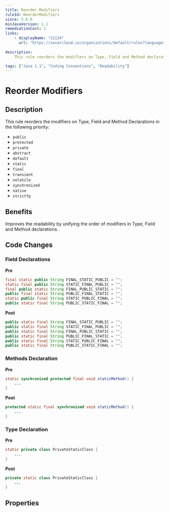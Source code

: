 ```yaml
---
title: Reorder Modifiers
ruleId: ReorderModifiers
since: 3.6.0
minJavaVersion: 1.1
remediationCost: 2
links:
    - displayName: "S1124"
      url: "https://sonarcloud.io/organizations/default/rules?languages=java&open=java%3AS1124&q=S1124"
    
description:
    This rule reorders the modifiers on Type, Field and Method declarations.

tags: ["Java 1.1", "Coding Conventions", "Readability"]
---
```


# Reorder Modifiers

## Description

This rule reorders the modifiers on Type, Field and Method Declarations in the following priority: 

* ```public```
* ```protected```
* ```private```
* ```abstract```
* ```default```
* ```static```
* ```final```
* ```transient```
* ```volatile```
* ```synchronized```
* ```native```
* ```strictfp```

## Benefits

Improves the readability by unifying the order of modifiers in Type, Field and Method declarations. 


## Code Changes

### Field Declarations 
__Pre__
```java
final static public String FINAL_STATIC_PUBLIC = "";  
static final public String STATIC_FINAL_PUBLIC = "";  
final public static String FINAL_PUBLIC_STATIC = "";  
public final static String PUBLIC_FINAL_STATIC = "";  
static public final String STATIC_PUBLIC_FINAL = "";  
public static final String PUBLIC_STATIC_FINAL = "";  
```
__Post__
```java
public static final String FINAL_STATIC_PUBLIC = "";
public static final String STATIC_FINAL_PUBLIC = "";
public static final String FINAL_PUBLIC_STATIC = "";
public static final String PUBLIC_FINAL_STATIC = "";
public static final String STATIC_PUBLIC_FINAL = "";
public static final String PUBLIC_STATIC_FINAL = "";
```

### Methods Declaration
__Pre__
```java
static synchronized protected final void staticMethod() {
    ...
}
```
__Post__
```java
protected static final synchronized void staticMethod() {
    ...
}
```

### Type Declaration 
__Pre__
```java
static private class PrivateStaticClass {
    ...
} 
```
__Post__
```java
private static class PrivateStaticClass {
    ...
} 
```

<VersionNotice />


## Properties

<RuleProperties />
